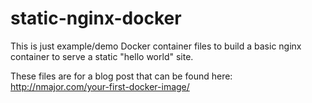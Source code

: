 # static-nginx-docker

This is just example/demo Docker container files to build a basic nginx container to serve a static "hello world" site.


These files are for a blog post that can be found here: http://nmajor.com/your-first-docker-image/